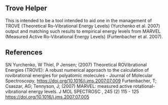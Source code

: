 ## Trove Helper
This is intended to be a tool intended to aid one in the management of TROVE (Theoretical Ro-Vibrational Energy Levels) (Yurchenko et al. 2007) output and matching such results to empirical energy levels from MARVEL (Measured Active Ro-Vibrational Energy Levels) (Furtenbacher et al. 2007). 

## References
 SN Yurchenko, W Thiel, P Jensen; (2007) Theoretical ROVibrational Energies (TROVE): A robust numerical approach to the calculation of rovibrational energies for polyatomic molecules - Journal of Molecular Spectroscopy, https://doi.org/10.1016/j.jms.2007.07.009
 Furtenbacher, T; Csaszar, AG; Tennyson, J; (2007) MARVEL: measured active rotational-vibrational energy levels. J MOL SPECTROSC , 245 (2) 115 - 125  https://doi.org/10.1016/j.jms.2007.07.005